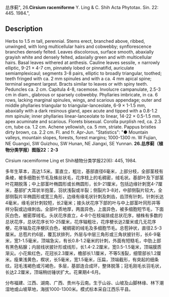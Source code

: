 总序蓟",
26.**Cirsium racemiforme** Y. Ling & C. Shih Acta Phytotax. Sin. 22: 445. 1984.",

## Description
Herbs to 1.5 m tall, perennial. Stems erect, branched above, ribbed, unwinged, with long multicellular hairs and cobwebby; synflorescence branches densely felted. Leaves discolorous, surface smooth, abaxially grayish white and densely felted, adaxially green and with multicellular hairs. Basal leaves withered at anthesis. Cauline leaves sessile, ± narrowly elliptic, 9-21 × 4-7 cm, pinnately lobed or pinnatifid, auriculate semiamplexicaul; segments 3-8 pairs, elliptic to broadly triangular, toothed; teeth fringed with ca. 2 mm spinules and with a ca. 4 mm apical spine; terminal segment largest. Bracts similar to leaves or with spiny teeth. Peduncles ca. 2 cm. Capitula 4-8, racemose. Involucre campanulate, 2.5-3 cm in diam., glabrous or sparsely cobwebby. Phyllaries imbricate, in ca. 6 rows, lacking marginal spinules, wings, and scarious appendage; outer and middle phyllaries triangular to triangular-lanceolate, 6-9 × 1-1.5 mm, abaxially with a dark resinous gland, apex acute and tipped with a 0.8-1.2 mm spinule; inner phyllaries linear-lanceolate to linear, 14-22 × 0.5-1.5 mm, apex acuminate and scarious. Florets bisexual. Corolla purplish red, ca. 2.3 cm, tube ca. 1.2 cm. Achene yellowish, ca. 5 mm, striate. Pappus bristles dirty brown, ca. 2.2 cm. Fl. and fr. Apr-Jun.
  "Statistics": "● Mountain valleys, mountain slopes, forests, forest margins; 1000-1300 m. W Fujian, NE Guangxi, SW Guizhou, SW Hunan, NE Jiangxi, SE Yunnan.
**26.总序蓟（植物分类学报）图版22：2-3**

Cirsium racemiforme Ling et Shih植物分类学报22(6): 445, 1984.

多年生草本，高达1.5米。茎直立，粗壮，基部直径6毫米，上部分枝，全部茎枝有条棱，被多细胞长节毛及蛛丝状毛，花序枝上的毛稠密，绒毛状。基部叶及下部茎叶花期脱落；中上部茎叶椭圆形或长椭圆形，长9-21厘米，包括边缘针刺宽4-7厘米，基部扩大耳状半抱茎，羽状浅裂或半裂；侧裂片3-8对，中部侧裂片较大，全部侧裂片半椭圆形或宽三角形，边缘有缘毛状针刺及刺齿，齿顶有针刺，针刺长达4毫米，缘毛状针刺较短，长2毫米；接头状花序下部的叶与中上部茎叶同形并等样分裂或边缘刺齿。全部叶质地厚，两面异色，上面异色，被多细胞短节毛，下面灰白色，被密厚绒毛。头状花序直立，4-8个在枝端排成总状花序，植株有多数的总状花序，总状花序长10-25厘米，花序轴粗壮，花序梗长达2厘米或几无花序梗，花序轴及花序梗灰白色，被稠密的绒毛及多细胞节毛。总苞钟状，直径2.5-3厘米。总苞片约6层，覆瓦状排列，外层与中层三角形或三角状披针形，长6-9毫米，宽1-1.5毫米，顶端急尖，有长0.8-1.2毫米的针刺，外面有短糙毛，中肋上部有黑色粘腺；内层线状披针形或线形，长1.4-2.2厘米，宽0.5-1.5毫米，顶端膜质渐尖。小花紫红色，花冠长2.3厘米，檐部长1.1厘米，不等5浅裂，细管部长1.2厘米。瘦果浅黄色，楔状，长5毫米，宽1.5毫米，压扁，顶端截形，有突起的细条纹。冠毛浅褐色或污褐色，多层，基部连合成环，整体脱落；冠毛刚毛长羽毛状，长达2.2厘米，顶端稍纺锤状扩大。花果期4-6月。

分布福建、江西、湖南、广西、贵州与云南。生于山谷、山坡及山脚林缘、林下潮湿地或山坡草地，海拔1000-1300米。模式标本采自江西乐平县。
